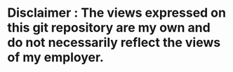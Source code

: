 # Disclaimer : The views expressed on this git repository are my own and do not necessarily reflect the views of my employer.

